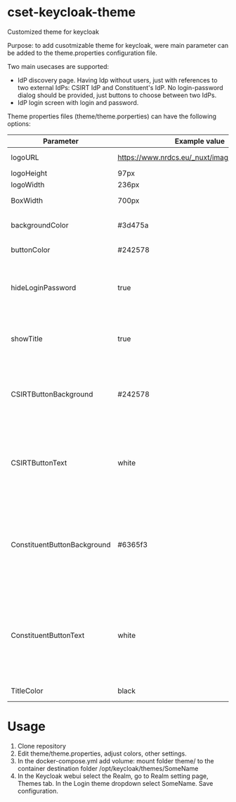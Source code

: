 # cset-keycloak-theme
Customized theme for keycloak

Purpose: to add cusotmizable theme for keycloak, were main parameter can be added to the theme.properties configuration file.

Two main usecases are supported:
- IdP discovery page. Having Idp without users, just with references to two external IdPs: CSIRT IdP and Constituent's IdP. No login-password dialog should be provided, just buttons to choose between two IdPs.
- IdP login screen with login and password.

Theme properties files (theme/theme.porperties) can have the following options:

| Parameter | Example value | Description |
| ------------- | ------------- |-------------|
|logoURL|https://www.nrdcs.eu/_nuxt/image/62906c.webp|Add logo at the top|
|logoHeight|97px|Logo height|
|logoWidth|236px|Logo width|
|BoxWidth|700px|Authentication box width|
|backgroundColor|#3d475a|Background color of the page|
|buttonColor|#242578|Signin button color|
|hideLoginPassword|true|Should we hide login-password dialog (for IdP discovery page)|
|showTitle|true|Should we show title on the page (we can skip it if we have logo)|
|CSIRTButtonBackground|#242578|Button color for CSIRT IdP (IdP should have alias CSIRT in the keycloak config)|
|CSIRTButtonText|white|Button text color for CSIRT IdP (IdP should have alias CSIRT in the keycloak config)|
|ConstituentButtonBackground|#6365f3|Button color for Constituent IdP (IdP should have alias Constituents in the keycloak config)|
|ConstituentButtonText|white|Button text color for Constituent IdP (IdP should have alias Constituents in the keycloak config)|
|TitleColor|black|Page title text color|

# Usage
1. Clone repository
1. Edit theme/theme.properties, adjust colors, other settings.
1. In the docker-compose.yml add volume: mount folder theme/ to the container destination folder /opt/keycloak/themes/SomeName
1. In the Keycloak webui select the Realm, go to Realm setting page, Themes tab. In the Login theme dropdown select SomeName. Save configuration.